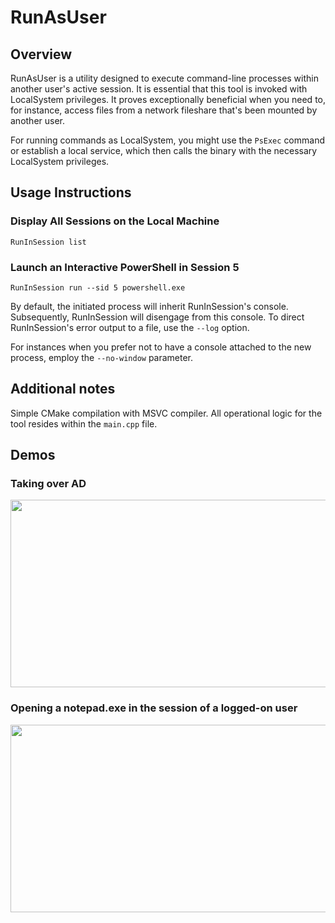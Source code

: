 # RunAsUser

## Overview

RunAsUser is a utility designed to execute command-line processes within another user's active session. It is essential that this tool is invoked with LocalSystem privileges. It proves exceptionally beneficial when you need to, for instance, access files from a network fileshare that's been mounted by another user.

For running commands as LocalSystem, you might use the `PsExec` command or establish a local service, which then calls the binary with the necessary LocalSystem privileges.

## Usage Instructions

### Display All Sessions on the Local Machine

`RunInSession list`

### Launch an Interactive PowerShell in Session 5

`RunInSession run --sid 5 powershell.exe`

By default, the initiated process will inherit RunInSession's console. Subsequently, RunInSession will disengage from this console. To direct RunInSession's error output to a file, use the `--log` option.

For instances when you prefer not to have a console attached to the new process, employ the `--no-window` parameter.

## Additional notes

Simple CMake compilation with MSVC compiler. All operational logic for the tool resides within the `main.cpp` file.

## Demos

### Taking over AD
[<img src="https://img.youtube.com/vi/TY-wocIDCCc/hqdefault.jpg" width="600" height="300"/>](https://www.youtube.com/embed/TY-wocIDCCc)

### Opening a notepad.exe in the session of a logged-on user
[<img src="https://img.youtube.com/vi/HaF9X1aBqHI/hqdefault.jpg" width="600" height="300"/>](https://www.youtube.com/embed/HaF9X1aBqHI)

